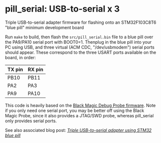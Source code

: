 pill\_serial: USB-to-serial x 3
===============================

Triple USB-to-serial adapter firmware for flashing onto an STM32F103C8T6 "blue pill" minimum development board

Run `make` to build, then flash the `src/pill_serial.bin` file to a blue pill over the PA9/PA10 serial port with BOOT0=1.
Thenplug in the blue pill into your PC using USB, and three virtual (ACM CDC, "/dev/usbmodem") serial ports should appear.
These correspond to the three USART ports available on the board, in order:

| TX pin | RX pin |
| ------ | ------ |
| PB10   | PB11   |
| PA2    | PA3    |
| PA9    | PA10   |

This code is heavily based on the [Black Magic Debug Probe firmware](https://github.com/blacksphere/blackmagic).
Note if you only need one serial port, you may be better off using the Black Magic Probe, since it also provides a JTAG/SWD probe,
whereas pill\_serial only provides serial ports.

See also associated blog post: *[Triple USB-to-serial adapter using STM32 blue pill](https://satoshinm.github.io/blog/171223_stm32serial_triple_usb-to-serial_adapter_using_stm32_blue_pill.html)*

